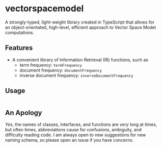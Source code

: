 # vectorspacemodel
A strongly-typed, light-weight library created in TypeScript that allows for an object-orientated, high-level, efficient approach to Vector Space Model computations.

## Features
* A convenient library of Information Retrieval (IR) functions, such as
  * term frequency: `termFrequency`
  * document frequency: `documentFrequency`
  * inverse document frequency: `inverseDocumentFrequency`

## Usage
```

```

## An Apology
_Yes_, the names of classes, interfaces, and functions are _very_ long at times, but often times, abbreviations cause for confusions, ambiguity, and difficulty reading code. I am always open to new suggestions for new naming schema, so please open an issue if you have concerns.